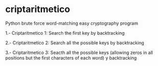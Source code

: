# criptaritmetico
Python brute force word-matching easy cryptography program

1.- Criptaritmetico 1: Search the first key by backtracking

2.- Criptaritmetico 2: Search all the possible keys by backtracking

3.- Criptaritmetico 3: Seacth all the possible keys (allowing zeros in all positions but the first characters of each word) y backtracking
